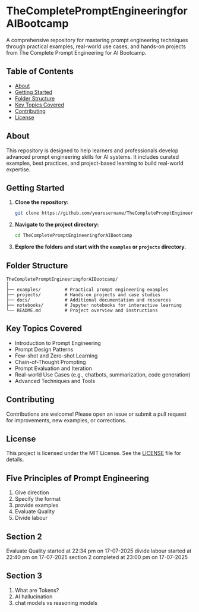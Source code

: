 # TheCompletePromptEngineeringforAIBootcamp
A comprehensive repository for mastering prompt engineering techniques through practical examples, real-world use cases, and hands-on projects from The Complete Prompt Engineering for AI Bootcamp.

## Table of Contents
- [About](#about)
- [Getting Started](#getting-started)
- [Folder Structure](#folder-structure)
- [Key Topics Covered](#key-topics-covered)
- [Contributing](#contributing)
- [License](#license)

## About
This repository is designed to help learners and professionals develop advanced prompt engineering skills for AI systems. It includes curated examples, best practices, and project-based learning to build real-world expertise.

## Getting Started
1. **Clone the repository:**
   ```sh
   git clone https://github.com/yourusername/TheCompletePromptEngineeringforAIBootcamp.git
   ```
2. **Navigate to the project directory:**
   ```sh
   cd TheCompletePromptEngineeringforAIBootcamp
   ```
3. **Explore the folders and start with the `examples` or `projects` directory.**

## Folder Structure
```
TheCompletePromptEngineeringforAIBootcamp/
│
├── examples/         # Practical prompt engineering examples
├── projects/         # Hands-on projects and case studies
├── docs/             # Additional documentation and resources
├── notebooks/        # Jupyter notebooks for interactive learning
└── README.md         # Project overview and instructions
```

## Key Topics Covered
- Introduction to Prompt Engineering
- Prompt Design Patterns
- Few-shot and Zero-shot Learning
- Chain-of-Thought Prompting
- Prompt Evaluation and Iteration
- Real-world Use Cases (e.g., chatbots, summarization, code generation)
- Advanced Techniques and Tools

## Contributing
Contributions are welcome! Please open an issue or submit a pull request for improvements, new examples, or corrections.

## License
This project is licensed under the MIT License. See the [LICENSE](LICENSE) file for details.


## Five Principles of Prompt Engineering
1. Give direction
2. Specify the format
3. provide examples
4. Evaluate Quality
5. Divide labour

## Section 2 
Evaluate Quality started at 22:34 pm on 17-07-2025
divide labour started at 22:40 pm on 17-07-2025
section 2 completed at 23:00 pm on 17-07-2025

## Section 3
1) What are Tokens?
2) AI hallucination
3) chat models vs reasoning models
